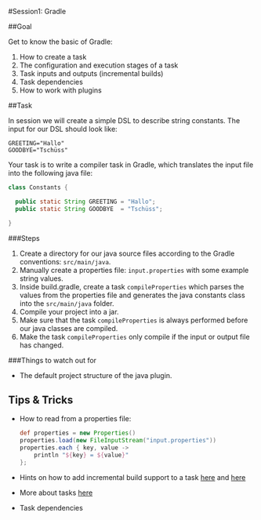 #Session1: Gradle

##Goal

Get to know the basic of Gradle:

1. How to create a task
1. The configuration and execution stages of a task
1. Task inputs and outputs (incremental builds)
1. Task dependencies 
1. How to work with plugins

##Task

In session we will create a simple DSL to describe string constants. The input for our DSL should look like:

```
GREETING="Hallo"
GOODBYE="Tschüss"
```

Your task is to write a compiler task in Gradle, which translates the input file into the following java file:

```java
class Constants {

  public static String GREETING = "Hallo";
  public static String GOODBYE  = "Tschüss";

}
```

###Steps

1. Create a directory for our java source files according to the Gradle conventions: `src/main/java`.
1. Manually create a properties file: `input.properties` with some example string values.
1. Inside build.gradle, create a task `compileProperties` which parses the values from the properties file and generates the java constants class into the `src/main/java` folder.
1. Compile your project into a jar.
1. Make sure that the task `compileProperties` is always performed before our java classes are compiled.
1. Make the task `compileProperties` only compile if the input or output file has changed.

###Things to watch out for

- The default project structure of the java plugin.

## Tips & Tricks

- How to read from a properties file: 

    ```groovy
    def properties = new Properties()
    properties.load(new FileInputStream("input.properties"))
    properties.each { key, value -> 
        println "${key} = ${value}" 
    };
    ```
- Hints on how to add incremental build support to a task [here](http://www.gradle.org/docs/current/userguide/more_about_tasks.html#sec:up_to_date_checks) and [here](http://mrhaki.blogspot.de/2010/10/gradle-goodness-add-incremental-build.html) 
- More about tasks [here](http://www.gradle.org/docs/current/userguide/more_about_tasks.html)
- Task dependencies
